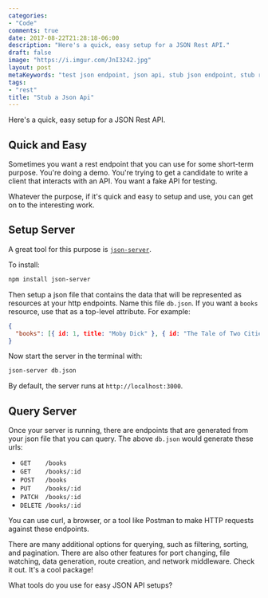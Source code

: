 ```yaml
---
categories:
- "Code"
comments: true
date: 2017-08-22T21:28:18-06:00
description: "Here's a quick, easy setup for a JSON Rest API."
draft: false
image: "https://i.imgur.com/JnI3242.jpg"
layout: post
metaKeywords: "test json endpoint, json api, stub json endpoint, stub rest api, fake rest endpoint, static json"
tags:
- "rest"
title: "Stub a Json Api"
---
```


Here's a quick, easy setup for a JSON Rest API.

<!--more-->

## Quick and Easy

Sometimes you want a rest endpoint that you can use for some short-term purpose.  You're doing a demo.  You're trying to get a candidate to write a client that interacts with an API.  You want a fake API for testing.  

Whatever the purpose, if it's quick and easy to setup and use, you can get on to the interesting work.

## Setup Server

A great tool for this purpose is [`json-server`](https://www.npmjs.com/package/json-server).

To install:

```bash
npm install json-server
```

Then setup a json file that contains the data that will be represented as resources at your http endpoints.  Name this file `db.json`.  If you want a `books` resource, use that as a top-level attribute.  For example:

```json
{
  "books": [{ id: 1, title: "Moby Dick" }, { id: "The Tale of Two Cities" }]
}
```

Now start the server in the terminal with:

```bash
json-server db.json
```

By default, the server runs at `http://localhost:3000`.

## Query Server

Once your server is running, there are endpoints that are generated from your json file that you can query.  The above `db.json` would generate these urls:

- `GET    /books`
- `GET    /books/:id`
- `POST   /books`
- `PUT    /books/:id`
- `PATCH  /books/:id`
- `DELETE /books/:id`

You can use curl, a browser, or a tool like Postman to make HTTP requests against these endpoints.

There are many additional options for querying, such as filtering, sorting, and pagination. There are also other features for port changing, file watching, data generation, route creation, and network middleware.  Check it out.  It's a cool package!

What tools do you use for easy JSON API setups?
